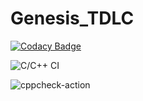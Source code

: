 # Genesis_TDLC

[![Codacy Badge](https://api.codacy.com/project/badge/Grade/254e072a53a64e7b91eac1e3dbea2a04)](https://app.codacy.com/gh/prithviwarrior/Genesis_TDLC?utm_source=github.com&utm_medium=referral&utm_content=prithviwarrior/Genesis_TDLC&utm_campaign=Badge_Grade)


![C/C++ CI](https://github.com/prithviwarrior/Genesis_TDLC/workflows/C/C++%20CI/badge.svg)

![cppcheck-action](https://github.com/prithviwarrior/Genesis_TDLC/workflows/cppcheck-action/badge.svg?branch=main)



